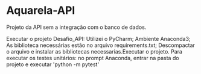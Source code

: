 # Aquarela-API
Projeto da API sem a integração com o banco de dados.

Executar o projeto Desafio_API: Utilizei o PyCharm; Ambiente Anaconda3; As biblioteca necessárias estão no arquivo requirements.txt; Descompactar o arquivo e instalar as bibliotecas necessarias.Executar o projeto. Para executar os testes unitários: no prompt Anaconda, entrar na pasta do projeto e executar 'python -m pytest'
